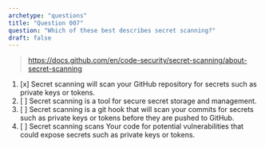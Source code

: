 ```yaml
---
archetype: "questions"
title: "Question 007"
question: "Which of these best describes secret scanning?"
draft: false
---
```


> https://docs.github.com/en/code-security/secret-scanning/about-secret-scanning
1. [x] Secret scanning will scan your GitHub repository for secrets such as private keys or tokens.
1. [ ] Secret scanning is a tool for secure secret storage and management.
1. [ ] Secret scanning is a git hook that will scan your commits for secrets such as private keys or tokens before they are pushed to GitHub.
1. [ ] Secret scanning scans Your code for potential vulnerabilities that could expose secrets such as private keys or tokens.

